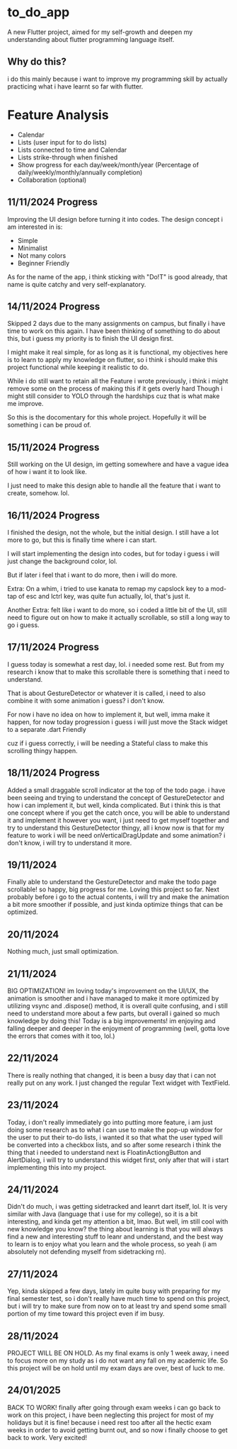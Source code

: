 # to_do_app

A new Flutter project, aimed for my self-growth and deepen my understanding about flutter programming language itself.

## Why do this?

i do this mainly because i want to improve my programming skill by actually practicing what i have learnt so far with flutter.

# Feature Analysis
- Calendar
- Lists (user input for to do lists)
- Lists connected to time and Calendar
- Lists strike-through when finished
- Show progress for each day/week/month/year (Percentage of daily/weekly/monthly/annually completion)
- Collaboration (optional)

## 11/11/2024 Progress
Improving the UI design before turning it into codes. The design concept i am interested in is:
- Simple
- Minimalist
- Not many colors
- Beginner Friendly

As for the name of the app, i think sticking with "Do!T" is good already, that name is quite catchy and very self-explanatory.

## 14/11/2024 Progress
Skipped 2 days due to the many assignments on campus, but finally i have time to work on this again.
I have been thinking of something to do about this, but i guess my priority is to finish the UI design first.

I might make it real simple, for as long as it is functional, my objectives here is to learn to apply my knowledge on flutter,
so i think i should make this project functional while keeping it realistic to do.

While i do still want to retain all the Feature i wrote previously, i think i might remove some on the process of making this if it gets overly hard
Though i might still consider to YOLO through the hardships cuz that is what make me improve.

So this is the docomentary for this whole project. Hopefully it will be something i can be proud of.

## 15/11/2024 Progress
Still working on the UI design, im getting somewhere and have a vague idea of how i want it to look like.

I just need to make this design able to handle all the feature that i want to create, somehow. lol.

## 16/11/2024 Progress
I finished the design, not the whole, but the initial design. I still have a lot more to go, but this is finally time where i can start.

I will start implementing the design into codes, but for today i guess i will just change the background color, lol.

But if later i feel that i want to do more, then i will do more.

Extra: On a whim, i tried to use kanata to remap my capslock key to a mod-tap of esc and lctrl key, was quite fun actually, lol, that's just it.

Another Extra: felt like i want to do more, so i coded a little bit of the UI, still need to figure out on how to make it actually scrollable, so still a long way to go i guess.

## 17/11/2024 Progress
I guess today is somewhat a rest day, lol. i needed some rest. But from my research i know that to make this scrollable there is something that i need to understand.

That is about GestureDetector or whatever it is called, i need to also combine it with some animation i guess? i don't know.

For now i have no idea on how to implement it, but well, imma make it happen, for now today progression i guess i will just move the Stack widget to a separate .dart Friendly

cuz if i guess correctly, i will be needing a Stateful class to make this scrolling thingy happen.

## 18/11/2024 Progress
Added a small draggable scroll indicator at the top of the todo page. i have been seeing and trying to understand the concept of GestureDetector and how i can implement it, but well, kinda complicated. But i think this is that one concept where if you get the catch once, you will be able to understand it and implement it however you want, i just need to get myself together and try to understand this GestureDetector thingy, all i know now is that for my feature to work i will be need onVerticalDragUpdate and some animation? i don't know, i will try to understand it more.

## 19/11/2024
Finally able to understand the GestureDetector and make the todo page scrollable! so happy, big progress for me. Loving this project so far. Next probably before i go to the actual contents, i will try and make the animation a bit more smoother if possible, and just kinda optimize things that can be optimized.

## 20/11/2024
Nothing much, just small optimization.

## 21/11/2024
BIG OPTIMIZATION! im loving today's improvement on the UI/UX, the animation is smoother and i have managed to make it more optimized by utilizing vsync and .dispose() method, it is overall quite confusing, and i still need to understand more about a few parts, but overall i gained so much knowledge by doing this! Today is a big improvements! im enjoying and falling deeper and deeper in the enjoyment of programming (well, gotta love the errors that comes with it too, lol.)

## 22/11/2024
There is really nothing that changed, it is been a busy day that i can not really put on any work. I just changed the regular Text widget with TextField.

## 23/11/2024
Today, i don't really immediately go into putting more feature, i am just doing some research as to what i can use to make the pop-up window for the user to put their to-do lists, i wanted it so that what the user typed will be converted into a checkbox lists, and so after some research i think the thing that i needed to understand next is FloatinActiongButton and AlertDialog, i will try to understand this widget first, only after that will i start implementing this into my project.

## 24/11/2024
Didn't do much, i was getting sidetracked and leanrt dart itself, lol. It is very similar with Java (language that i use for my college), so it is a bit interesting, and kinda get my attention a bit, lmao. But well, im still cool with new knowledge you know? the thing about learning is that you will always find a new and interesting stuff to leanr and understand, and the best way to learn is to enjoy what you learn and the whole process, so yeah (i am absolutely not defending myself from sidetracking rn).

## 27/11/2024
Yep, kinda skipped a few days, lately im quite busy with preparing for my final semester test, so i don't really have much time to spend on this project, but i will try to make sure from now on to at least try and spend some small portion of my time toward this project even if im busy.

## 28/11/2024
PROJECT WILL BE ON HOLD. As my final exams is only 1 week away, i need to focus more on my study as i do not want any fall on my academic life. So this project will be on hold until my exam days are over, best of luck to me.

## 24/01/2025
BACK TO WORK! finally after going through exam weeks i can go back to work on this project, i have been neglecting this project for most of my holidays but it is fine! because i need rest too after all the hectic exam weeks in order to avoid getting burnt out, and so now i finally choose to get back to work. Very excited!
